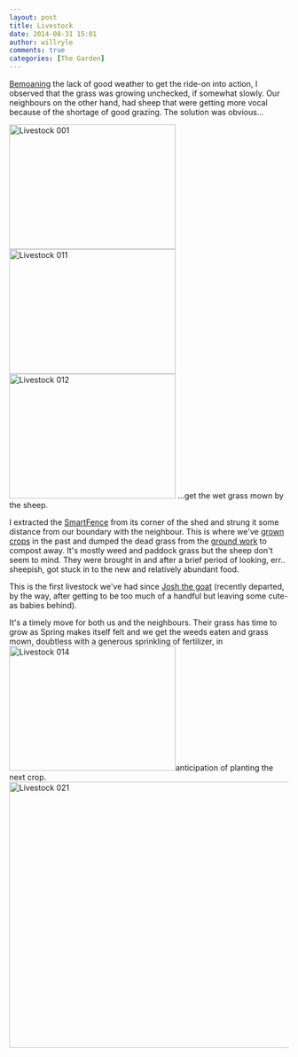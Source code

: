 ```yaml
---
layout: post
title: Livestock
date: 2014-08-31 15:01
author: willryle
comments: true
categories: [The Garden]
---
```

<a title="The Big Wet" href="http://willryle.wordpress.com/2014/08/24/the-big-wet/">Bemoaning</a> the lack of good weather to get the ride-on into action, I observed that the grass was growing unchecked, if somewhat slowly. Our neighbours on the other hand, had sheep that were getting more vocal because of the shortage of good grazing. The solution was obvious...

<!--more-->

<a href="https://willryle.files.wordpress.com/2014/08/livestock-001.jpg" target="_blank"><img class="alignleft wp-image-1971 size-medium" src="http://willryle.files.wordpress.com/2014/08/livestock-001.jpg?w=300" alt="Livestock 001" width="300" height="225" /></a> <a href="https://willryle.files.wordpress.com/2014/08/livestock-011.jpg" target="_blank"><img class="alignleft wp-image-1972 size-medium" src="http://willryle.files.wordpress.com/2014/08/livestock-011.jpg?w=300" alt="Livestock 011" width="300" height="225" /></a> <a href="https://willryle.files.wordpress.com/2014/08/livestock-012.jpg" target="_blank"><img class="alignleft wp-image-1973 size-medium" src="http://willryle.files.wordpress.com/2014/08/livestock-012.jpg?w=300" alt="Livestock 012" width="300" height="225" /></a> ...get the wet grass mown by the sheep.

I extracted the <a href="http://www.gallagher.co.nz/smartfence/" target="_blank">SmartFence</a> from its corner of the shed and strung it some distance from our boundary with the neighbour. This is where we've <a title="Sweet Corn" href="http://willryle.wordpress.com/2012/12/29/sweet-corn/">grown crops</a> in the past and dumped the dead grass from the <a title="Groundwork" href="http://willryle.wordpress.com/2013/11/19/groundwork/">ground work</a> to compost away. It's mostly weed and paddock grass but the sheep don't seem to mind. They were brought in and after a brief period of looking, err.. sheepish, got stuck in to the new and relatively abundant food.

This is the first livestock we've had since <a title="Introducing Josh" href="http://willryle.wordpress.com/2011/08/07/introducing-josh/">Josh the goat</a> (recently departed, by the way, after getting to be too much of a handful but leaving some cute-as babies behind).

It's a timely move for both us and the neighbours. Their grass has time to grow as Spring makes itself felt and we get the weeds eaten and grass mown, doubtless with a generous sprinkling of fertilizer, in <a href="https://willryle.files.wordpress.com/2014/08/livestock-014.jpg" target="_blank"><img class="alignleft wp-image-1974 size-medium" src="http://willryle.files.wordpress.com/2014/08/livestock-014.jpg?w=300" alt="Livestock 014" width="300" height="225" /></a>anticipation of planting the next crop.<a href="https://willryle.files.wordpress.com/2014/08/livestock-021.jpg" target="_blank"><img class="aligncenter wp-image-1978 size-large" src="https://willryle.files.wordpress.com/2014/08/livestock-021.jpg?w=640" alt="Livestock 021" width="640" height="480" /></a>
